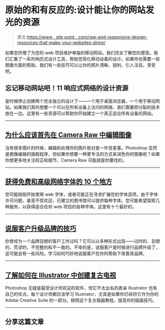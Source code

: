 # 原始的和有反应的:设计能让你的网站发光的资源

> 原文:[https://www . site point . com/raw-and-responsive-design-resources-that-make-your-websites-shine/](https://www.sitepoint.com/raw-and-responsive-design-resources-that-will-make-your-websites-shine/)

如果您厌倦了为您的 web 项目维护单独的移动网站，我们完全了解您的感受。我们汇集了一系列响应式设计工具，帮助您简化移动设备的设计。如果你也需要一些图像方面的帮助，我们有一些技巧可以让你的照片清晰、锐利、引人注目。享受吧。

## 忘记移动网站吧！11 响应式网络的设计资源

是时候停止创建两个完全独立的设计了——一个用于桌面浏览器，一个用于移动网站。如果我们真的想要一个可以在所有设备上访问的网络，我们需要把分裂的技术放在一边。这里有一些资源可以帮助你开始建立一个真正适合所有设备的网站。

* * *

## [为什么应该首先在 Camera Raw 中编辑图像](https://www.sitepoint.com/why-you-should-edit-your-images-in-camera-raw-first/)

当有很多图片的时候，编辑和处理你的图片绝对是一件苦差事。Photoshop 显然是图像编辑的旗舰程序，但如果你想要一种更专注的方式来润色你的图像呢？如果你想更多地关注校正和细节，Camera Raw 可能就是你要找的。

* * *

## [获得免费和高级网络字体的 10 个地方](https://www.sitepoint.com/10-places-to-get-free-and-premium-webfonts/)

您可能刚刚开始使用 web 字体，或者可能正在寻求扩展您的字体选项。由于字体许可问题，甚至不受欢迎，已建立的图书馆可以提供每种字体。您可能希望探索几种服务，以获得适合任何 web 项目的各种字体。这里有十个最好的。

* * *

## [说服客户升级品牌的技巧](https://www.sitepoint.com/tips-for-convincing-a-client-that-its-time-for-a-brand-upgrade/)

你曾经为一个品牌丑陋的客户工作过吗？它可以以多种形式出现——过时的、丑陋的、荒谬的、不完整的和不一致的。不幸的是，说服客户是时候进行品牌升级了，这可能会有一些风险。学习如何巧妙地说服客户在你的帮助下改善其品牌。

* * *

## [了解如何在 Illustrator 中创建复古电视](https://www.sitepoint.com/learn-how-to-create-a-retro-tv-in-illustrator/)

Photoshop 无疑是最受设计师欢迎的软件，但它不太出名的表亲 Illustrator 也有自己的优点。每个设计师都应该学习 Illustrator，尤其是如果你已经将它作为你的 Adobe Creative Suite 的一部分。按照这个复古插画教程，提高你的插画技巧。

* * *

## 分享这篇文章